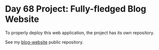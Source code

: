 # Day 68 Project: Fully-fledged Blog Website

To properly deploy this web application, the project has its own repository.

See my [blog-website](https://github.com/RobertoLJr/blog-website) public repository.